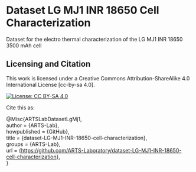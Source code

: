 # Dataset LG MJ1 INR 18650 Cell Characterization
Dataset for the electro thermal characterization of the LG MJ1 INR 18650 3500 mAh cell


## Licensing and Citation

This work is licensed under a Creative Commons Attribution-ShareAlike 4.0 International License [cc-by-sa 4.0].

[![License: CC BY-SA 4.0](https://img.shields.io/badge/License-CC_BY--SA_4.0-lightgrey.svg)](https://creativecommons.org/licenses/by-sa/4.0/)


Cite this as: 

@Misc{ARTSLabDatasetLgMj1,    
  author = {ARTS-Lab},  
  howpublished = {GitHub},  
  title  = {dataset-LG-MJ1-INR-18650-cell-characterization},    
  groups = {ARTS-Lab},    
  url    = {https://github.com/ARTS-Laboratory/dataset-LG-MJ1-INR-18650-cell-characterization},   
}

